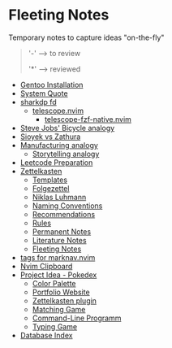 # Fleeting Notes
Temporary notes to capture ideas "on-the-fly"
>'-' --> to review
>
>'*' --> reviewed

- [Gentoo Installation](12.md)
- [System Quote](11.md)
- [sharkdp fd](10.md)
    - [telescope.nvim](10a.md)
        - [telescope-fzf-native.nvim](10a1.md)
- [Steve Jobs' Bicycle analogy](9.md)
- [Sioyek vs Zathura](8.md)
- [Manufacturing analogy](7.md)
    - [Storytelling analogy](7a.md)
- [Leetcode Preparation](6.md)
- [ Zettelkasten](5.md)
    - [Templates](5j.md)
    - [Folgezettel](5h.md)
    - [Niklas Luhmann](5g.md)
    - [Naming Conventions](5f.md)
    * [Recommendations](5e.md)
    * [Rules](5d.md)
    * [Permanent Notes](5c.md)
    * [Literature Notes](5b.md)
    * [Fleeting Notes](5a.md)
- [tags for marknav.nvim](4.md)
- [Nvim Clipboard](3.md)
- [Project Idea - Pokedex](2.md)
    - [Color Palette](2f.md)
    - [Portfolio Website](2e.md)
    - [Zettelkasten plugin](2d.md)
    - [Matching Game](2c.md)
    - [Command-Line Programm](2b.md)
    - [Typing Game](2a.md)
- [Database Index](1.md)
